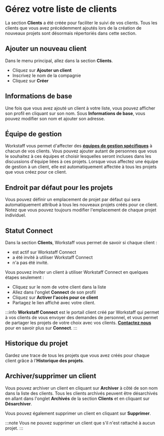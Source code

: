 # Gérez votre liste de clients

La section **Clients** a été créée pour faciliter le suivi de vos clients.
Tous les clients que vous avez précédemment ajoutés lors de la création de nouveaux projets sont désormais répertoriés dans cette section.

## Ajouter un nouveau client
Dans le menu principal, allez dans la section **Clients**.
- Cliquez sur **Ajouter un client**
- Inscrivez le nom de la compagnie
- Cliquez sur **Créer**

## Informations de base
Une fois que vous avez ajouté un client à votre liste, vous pouvez afficher son profil en cliquant sur son nom.
Sous **Informations de base**, vous pouvez modifier son nom et ajouter son adresse.

## Équipe de gestion
Workstaff vous permet d'affecter des [**équipes de gestion spécifiques**](https://help.workstaff.app/fr/docs/managers/scheduling/management-teams/) à chacun de vos clients. Vous pouvez ajouter autant de personnes que vous le souhaitez à ces équipes et choisir lesquelles seront incluses dans les discussions d'équipe liées à ces projets. Lorsque vous affectez une équipe de gestion à un client, elle est automatiquement affectée à tous les projets que vous créez pour ce client.


## Endroit par défaut pour les projets
Vous pouvez définir un emplacement de projet par défaut qui sera automatiquement attribué à tous les nouveaux projets créés pour ce client. Notez que vous pouvez toujours modifier l'emplacement de chaque projet individuel.

## Statut Connect
Dans la section **Clients**, Workstaff vous permet de savoir si chaque client :
- est actif sur Workstaff Connect
- a été invité à utiliser Workstaff Connect
- n'a pas été invité.

Vous pouvez inviter un client à utiliser Workstaff Connect en quelques étapes seulement :
- Cliquez sur le nom de votre client dans la liste
- Allez dans l'onglet **Connect** de son profil
- Cliquez sur **Activer l'accès pour ce client**
- Partagez le lien affiché avec votre client.

:::info
**Workstaff Connect** est le portail client créé par Workstaff qui permet à vos clients de vous envoyer des demandes de personnel, et vous permet de partager les projets de votre choix avec vos clients. [**Contactez nous**](mailto:support@workstaff.app) pour en savoir plus sur **Connect**.
:::

## Historique du projet
Gardez une trace de tous les projets que vous avez créés pour chaque client grâce à l'**Historique des projets**.

## Archiver/supprimer un client
Vous pouvez archiver un client en cliquant sur **Archiver** à côté de son nom dans la liste des clients.
Tous les clients archivés peuvent être désarchivés en allant dans l'onglet **Archivés** de la section **Clients** et en cliquant sur **Désarchiver**.

Vous pouvez également supprimer un client en cliquant sur **Supprimer**.

:::note
Vous ne pouvez supprimer un client que s'il n'est rattaché à aucun projet.
:::

